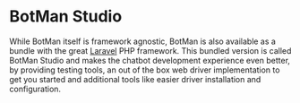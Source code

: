 # BotMan Studio

While BotMan itself is framework agnostic, BotMan is also available as a bundle with the great [Laravel](http://laravel.com) PHP framework. This bundled version is called BotMan Studio and makes the chatbot development experience even better, by providing testing tools, an out of the box web driver implementation to get you started and additional tools like easier driver installation and configuration.

